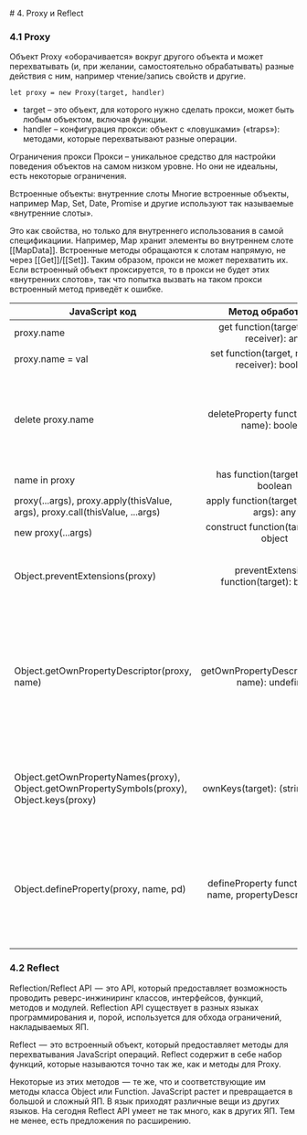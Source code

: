 # 4. Proxy и Reflect

### 4.1 Proxy
Объект Proxy «оборачивается» вокруг другого объекта и может перехватывать 
(и, при желании, самостоятельно обрабатывать) разные действия с ним, 
например чтение/запись свойств и другие.

```
let proxy = new Proxy(target, handler)
```
- target – это объект, для которого нужно сделать прокси, может быть любым объектом, включая функции.
- handler – конфигурация прокси: объект с «ловушками» («traps»): методами, которые перехватывают разные операции.

Ограничения прокси
Прокси – уникальное средство для настройки поведения объектов на самом низком уровне. 
Но они не идеальны, есть некоторые ограничения.

Встроенные объекты: внутренние слоты
Многие встроенные объекты, например Map, Set, Date, Promise и другие используют 
так называемые «внутренние слоты».

Это как свойства, но только для внутреннего использования в самой спецификациии. 
Например, Map хранит элементы во внутреннем слоте [[MapData]]. Встроенные методы 
обращаются к слотам напрямую, не через [[Get]]/[[Set]]. Таким образом, прокси не 
может перехватить их. Если встроенный объект проксируется, то в прокси не будет этих 
«внутренних слотов», так что попытка вызвать на таком прокси встроенный метод приведёт 
к ошибке.

| JavaScript код                                | Метод обработчика                                    | Описание |
|-----------------------------------------------|:----------------------------------------------------:|:--------:|
| proxy.name  | get function(target, name, receiver): any |  |
| proxy.name = val  | set function(target, name, val, receiver): boolean |  |
| delete proxy.name  | deleteProperty function(target, name): boolean | Удаляет именованное свойство из прокси. Возвращает true в случае успешного удаления свойства name. |
| name in proxy  | has function(target, name): boolean |  |
| proxy(...args), proxy.apply(thisValue, args), proxy.call(thisValue, ...args)  | apply function(target, thisValue, args): any | target должен быть функцией. |
| new proxy(...args)  | construct function(target, args): object | target должен быть функцией. |
| Object.preventExtensions(proxy)  | preventExtensions function(target): boolean | Делает объект нерасширяемым. Возвращает true при успешном выполнении. |
| Object.getOwnPropertyDescriptor(proxy, name)  | getOwnPropertyDescriptor(target, name): undefined    | Должен возвращать верный объект-описание свойства или undefined, чтобы показать, что свойство с именем name существует в эмулируемом объекте. |
| Object.getOwnPropertyNames(proxy), Object.getOwnPropertySymbols(proxy), Object.keys(proxy)  | ownKeys(target): (string, symbol)    | Возвращает массив всех собственных (не унаследованных) имён свойств эмулируемого объекта. |
| Object.defineProperty(proxy, name, pd)  | defineProperty function(target, name, propertyDescriptor): any | Задаёт новое свойство, атрибуты которого определяются предоставленным propertyDescriptor. Возвращаемое значение метода игнорируется. |

### 4.2 Reflect
Reflection/Reflect API  —  это API, который предоставляет возможность проводить 
реверс-инжиниринг классов, интерфейсов, функций, методов и модулей.
Reflection API существует в разных языках программирования и, порой, используется 
для обхода ограничений, накладываемых ЯП.

Reflect  —  это встроенный объект, который предоставляет методы для перехватывания 
JavaScript операций. Reflect содержит в себе набор функций, которые называются точно 
так же, как и методы для Proxy.

Некоторые из этих методов  —  те же, что и соответствующие им методы класса Object 
или Function. JavaScript растет и превращается в большой и сложный ЯП. 
В язык приходят различные вещи из других языков. На сегодня Reflect API умеет не 
так много, как в других ЯП. Тем не менее, есть предложения по расширению.